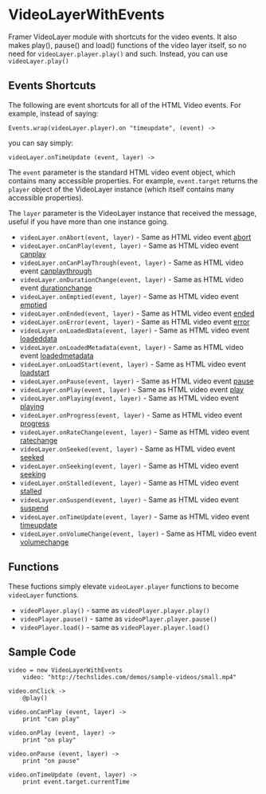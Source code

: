 # VideoLayerWithEvents
Framer VideoLayer module with shortcuts for the video events. It also makes play(), pause() and load() functions of the video layer itself, so no need for `videoLayer.player.play()` and such. Instead, you can use `videoLayer.play()`

## Events Shortcuts

The following are event shortcuts for all of the HTML Video events. For example, instead of saying:

```
Events.wrap(videoLayer.player).on "timeupdate", (event) ->
```
you can say simply:

```
videoLayer.onTimeUpdate (event, layer) ->
```

The `event` parameter is the standard HTML video event object, which contains many accessible properties. For example, `event.target` returns the `player` object of the VideoLayer instance (which itself contains many accessible properties).

The `layer` parameter is the VideoLayer instance that received the message, useful if you have more than one instance going.

* `videoLayer.onAbort(event, layer)` - Same as HTML video event [abort](https://www.w3schools.com/tags/av_event_abort.asp)
* `videoLayer.onCanPlay(event, layer)` - Same as HTML video event [canplay](https://www.w3schools.com/tags/av_event_canplay.asp)
* `videoLayer.onCanPlayThrough(event, layer)` - Same as HTML video event [canplaythrough](https://www.w3schools.com/tags/av_event_canplaythrough.asp)
* `videoLayer.onDurationChange(event, layer)` - Same as HTML video event [durationchange](https://www.w3schools.com/tags/av_event_durationchange.asp)
* `videoLayer.onEmptied(event, layer)` - Same as HTML video event [emptied](https://developer.mozilla.org/en-US/docs/Web/Events/emptied)
* `videoLayer.onEnded(event, layer)` - Same as HTML video event [ended](https://www.w3schools.com/tags/av_event_ended.asp)
* `videoLayer.onError(event, layer)` - Same as HTML video event [error](https://www.w3schools.com/tags/av_event_error.asp)
* `videoLayer.onLoadedData(event, layer)` - Same as HTML video event [loadeddata](https://www.w3schools.com/tags/av_event_loadeddata.asp)
* `videoLayer.onLoadedMetadata(event, layer)` - Same as HTML video event [loadedmetadata](https://www.w3schools.com/tags/av_event_loadedmetadata.asp)
* `videoLayer.onLoadStart(event, layer)` - Same as HTML video event [loadstart](https://www.w3schools.com/tags/av_event_loadstart.asp)
* `videoLayer.onPause(event, layer)` - Same as HTML video event [pause](https://www.w3schools.com/tags/av_event_pause.asp)
* `videoLayer.onPlay(event, layer)` - Same as HTML video event [play](https://www.w3schools.com/tags/av_event_play.asp)
* `videoLayer.onPlaying(event, layer)` - Same as HTML video event [playing](https://www.w3schools.com/tags/av_event_playing.asp)
* `videoLayer.onProgress(event, layer)` - Same as HTML video event [progress](https://www.w3schools.com/tags/av_event_progress.asp)
* `videoLayer.onRateChange(event, layer)` - Same as HTML video event [ratechange](https://www.w3schools.com/tags/av_event_ratechange.asp)
* `videoLayer.onSeeked(event, layer)` - Same as HTML video event [seeked](https://www.w3schools.com/tags/av_event_seeked.asp)
* `videoLayer.onSeeking(event, layer)` - Same as HTML video event [seeking](https://www.w3schools.com/tags/av_event_seeking.asp)
* `videoLayer.onStalled(event, layer)` - Same as HTML video event [stalled](https://www.w3schools.com/tags/av_event_stalled.asp)
* `videoLayer.onSuspend(event, layer)` - Same as HTML video event [suspend](https://www.w3schools.com/tags/av_event_suspend.asp)
* `videoLayer.onTimeUpdate(event, layer)` - Same as HTML video event [timeupdate](https://www.w3schools.com/tags/av_event_timeupdate.asp)
* `videoLayer.onVolumeChange(event, layer)` - Same as HTML video event [volumechange](https://www.w3schools.com/tags/av_event_volumechange.asp)

## Functions

These fuctions simply elevate `videoLayer.player` functions to become `videoLayer` functions.

* `videoPlayer.play()` - same as `videoPlayer.player.play()`
* `videoPlayer.pause()` - same as `videoPlayer.player.pause()`
* `videoPlayer.load()` - same as `videoPlayer.player.load()`

## Sample Code

```
video = new VideoLayerWithEvents
	video: "http://techslides.com/demos/sample-videos/small.mp4"
  
video.onClick ->
	@play()

video.onCanPlay (event, layer) ->
	print "can play"
  
video.onPlay (event, layer) ->
	print "on play"
  
video.onPause (event, layer) ->
	print "on pause"
  
video.onTimeUpdate (event, layer) ->
	print event.target.currentTime
```

